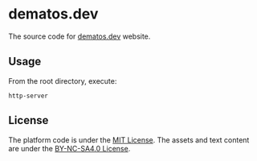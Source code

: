 # dematos.dev

The source code for [dematos.dev](https://dematos.dev) website.

## Usage

From the root directory, execute:

```
http-server
```


## License
The platform code is under the [MIT License](https://opensource.org/license/MIT). The assets and text content are under the [BY-NC-SA4.0 License](https://creativecommons.org/licenses/by-nc-sa/4.0/deed.en).
